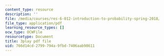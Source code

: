 ```yaml
---
content_type: resource
description: ''
file: /media/courses/res-6-012-introduction-to-probability-spring-2018/766d14cd2799794a9fbd7406aab98611_5kdv3r-YgK0.pdf
file_type: application/pdf
learning_resource_types: []
ocw_type: OCWFile
resourcetype: Document
title: 3play pdf file
uid: 766d14cd-2799-794a-9fbd-7406aab98611
---
```

